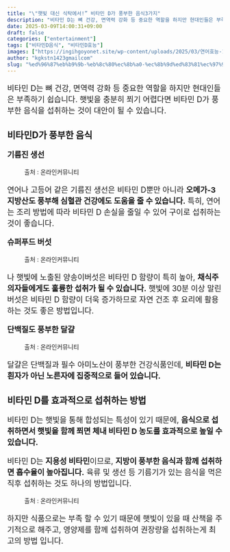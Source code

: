 ```yaml
---
title: "\"햇빛 대신 식탁에서!” 비타민 D가 풍부한 음식3가지"
description: "비타민 D는 뼈 건강, 면역력 강화 등 중요한 역할을 하지만 현대인들은 부족하기 쉽습니다. 햇빛을 충분히 쬐기 어렵다면 비타민 D가 풍부한 음식을 섭취하는 것이 대안이 될 수 있습니다."
date: 2025-03-09T14:00:31+09:00
draft: false
categories: ["entertainment"]
tags: ["비타민D음식", "비타민D효능"]
images: ["https://ingihgoyonet.site/wp-content/uploads/2025/03/연어효능-1024x683.jpg", "https://ingihgoyonet.site/wp-content/uploads/2025/03/버섯효능-1024x683.jpg", "https://ingihgoyonet.site/wp-content/uploads/2025/03/계란노른자-1024x683.jpg", "https://ingihgoyonet.site/wp-content/uploads/2025/03/조깅-1024x684.jpg"]
author: "kgkstn1423gmailcom"
slug: "%ed%96%87%eb%b9%9b-%eb%8c%80%ec%8b%a0-%ec%8b%9d%ed%83%81%ec%97%90%ec%84%9c-%eb%b9%84%ed%83%80%eb%af%bc-d%ea%b0%80-%ed%92%8d%eb%b6%80%ed%95%9c-%ec%9d%8c%ec%8b%9d3%ea%b0%80%ec%a7%80"
---
```


<p style="font-size:18px">비타민 D는 뼈 건강, 면역력 강화 등 중요한 역할을 하지만 현대인들은 부족하기 쉽습니다. 햇빛을 충분히 쬐기 어렵다면 비타민 D가 풍부한 음식을 섭취하는 것이 대안이 될 수 있습니다.</p> <h2 >비타민D가 풍부한 음식</h2> <p style="font-size:18px"><strong>기름진 생선</strong></p> <figure ><img src="https://ingihgoyonet.site/wp-content/uploads/2025/03/연어효능-1024x683.jpg" alt="" style="aspect-ratio:16/9;object-fit:cover"/><figcaption >출처 : 온라인커뮤니티</figcaption></figure> <p style="font-size:18px">연어나 고등어 같은 기름진 생선은 비타민 D뿐만 아니라 <strong>오메가-3 지방산도 풍부해 심혈관 건강에도 도움을 줄 수 있습니다.</strong> 특히, 연어는 조리 방법에 따라 비타민 D 손실을 줄일 수 있어 구이로 섭취하는 것이 좋습니다.</p> <p style="font-size:18px"><strong>슈퍼푸드 버섯</strong></p> <figure ><img src="https://ingihgoyonet.site/wp-content/uploads/2025/03/버섯효능-1024x683.jpg" alt="" style="aspect-ratio:16/9;object-fit:cover"/><figcaption >출처 : 온라인커뮤니티</figcaption></figure> <p style="font-size:18px">나 햇빛에 노출된 양송이버섯은 비타민 D 함량이 특히 높아, <strong>채식주의자들에게도 훌륭한 섭취가 될 수 있습니다.</strong> 햇빛에 30분 이상 말린 버섯은 비타민 D 함량이 더욱 증가하므로 자연 건조 후 요리에 활용하는 것도 좋은 방법입니다.</p> <p style="font-size:18px"><strong>단백질도 풍부한 달걀</strong></p> <figure ><img src="https://ingihgoyonet.site/wp-content/uploads/2025/03/계란노른자-1024x683.jpg" alt="" style="aspect-ratio:16/9;object-fit:cover"/><figcaption >출처 : 온라인커뮤니티</figcaption></figure> <p style="font-size:18px">달걀은 단백질과 필수 아미노산이 풍부한 건강식품인데, <strong>비타민 D는 흰자가 아닌 노른자에 집중적으로 들어 있습니다.</strong></p> <h2 >비타민 D를 효과적으로 섭취하는 방법</h2> <p style="font-size:18px">비타민 D는 햇빛을 통해 합성되는 특성이 있기 때문에, <strong>음식으로 섭취하면서 햇빛을 함께 쬐면 체내 비타민 D 농도를 효과적으로 높일 수 있습니다.</strong></p> <p style="font-size:18px">비타민 D는 <strong>지용성 비타민</strong>이므로, <strong>지방이 풍부한 음식과 함께 섭취하면 흡수율이 높아집니다.</strong> 육류 및 생선 등 기름기가 있는 음식을 먹은 직후 섭취하는 것도 하나의 방법입니다.</p> <figure ><img src="https://ingihgoyonet.site/wp-content/uploads/2025/03/조깅-1024x684.jpg" alt="" style="aspect-ratio:16/9;object-fit:cover"/><figcaption >출처 : 온라인커뮤니티</figcaption></figure> <p style="font-size:18px">하지만 식품으로는 부족 할 수 있기 때문에 햇빛이 있을 때 산책을 주기적으로 해주고, 영양제를 함께 섭취하여 권장량을 섭취하는게 최고의 방법 입니다.</p>